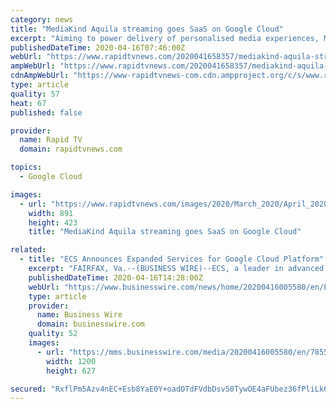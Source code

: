 ```yaml
---
category: news
title: "MediaKind Aquila streaming goes SaaS on Google Cloud"
excerpt: "Aiming to power delivery of personalised media experiences, MediaKind has extended its partnership with Google Cloud to enable its end-to-end Aquila Streaming solution to be offered as-a-service on the Platform. Aquila Streaming is described a ‘one-stop-shop’ solution to enable operators to launch OTT services rapidly, without compromising ..."
publishedDateTime: 2020-04-16T07:46:00Z
webUrl: "https://www.rapidtvnews.com/2020041658357/mediakind-aquila-streaming-goes-saas-on-google-cloud.html"
ampWebUrl: "https://www.rapidtvnews.com/2020041658357/mediakind-aquila-streaming-goes-saas-on-google-cloud.amp.html"
cdnAmpWebUrl: "https://www-rapidtvnews-com.cdn.ampproject.org/c/s/www.rapidtvnews.com/2020041658357/mediakind-aquila-streaming-goes-saas-on-google-cloud.amp.html"
type: article
quality: 57
heat: 67
published: false

provider:
  name: Rapid TV
  domain: rapidtvnews.com

topics:
  - Google Cloud

images:
  - url: "https://www.rapidtvnews.com/images/2020/March_2020/April_2020/Google_cloud_datacentre_16April2020-2.jpg"
    width: 891
    height: 423
    title: "MediaKind Aquila streaming goes SaaS on Google Cloud"

related:
  - title: "ECS Announces Expanded Services for Google Cloud Platform"
    excerpt: "FAIRFAX, Va.--(BUSINESS WIRE)--ECS, a leader in advanced technology, science, and engineering solutions, announced an expansion of its services as a Google Cloud Platform (GCP) partner. Through the ECS Cloud Center of Excellence, ECS delivers solutions from leading cloud service providers (CSPs) to deploy mission-critical workloads to some of ..."
    publishedDateTime: 2020-04-16T14:28:00Z
    webUrl: "https://www.businesswire.com/news/home/20200416005580/en/ECS-Announces-Expanded-Services-Google-Cloud-Platform"
    type: article
    provider:
      name: Business Wire
      domain: businesswire.com
    quality: 52
    images:
      - url: "https://mms.businesswire.com/media/20200416005580/en/785511/23/ECS_Logo.jpg"
        width: 1200
        height: 627

secured: "RxflPm5Azv4nEC+Esb8YaE0Y+oadOTdFVdbDsv50TywOE4aFUbez36fPliLk6Rsxfp3luPFd9ewC6AB8ZpsobV/6aUJ9D8hB0KiGfp0ztOJqzMAzQBMi83VKd7pyGb15llXHurzLAmKqL8kyDrI9VFu/bTXIlVrqfKo0RruXC2F32XgtMCjylfdOtKVo6JQSYK0NOCX5rbKylWn1FVNQCTtVs75SjHmHmovrZtrU1bLcCefn+qsxCJa/cPB/J1qBdTOU5u//bcHnIOdnRO3MedH0DtONYnT2B5ELrRczf62f8ACOjlCBm52DNwdmOBt/2QSwA5t0A36wfuYMVS9Q/3oMMRZgLbEAHYPlkiCbtDtaPEWHAyEnfcE00qbE6Zc2cSRLP2X19YrI46xoLJzHWuvChohlT90Y1aN98zmvCW0m5IUO+A5yXUU0qmb7aJJthR9/PZNQtO1lfdm/Pre+NZ5L2IH77GfaXDFCkUo2GZg=;Vquig25GN1bXap+AdbvHHA=="
---
```


